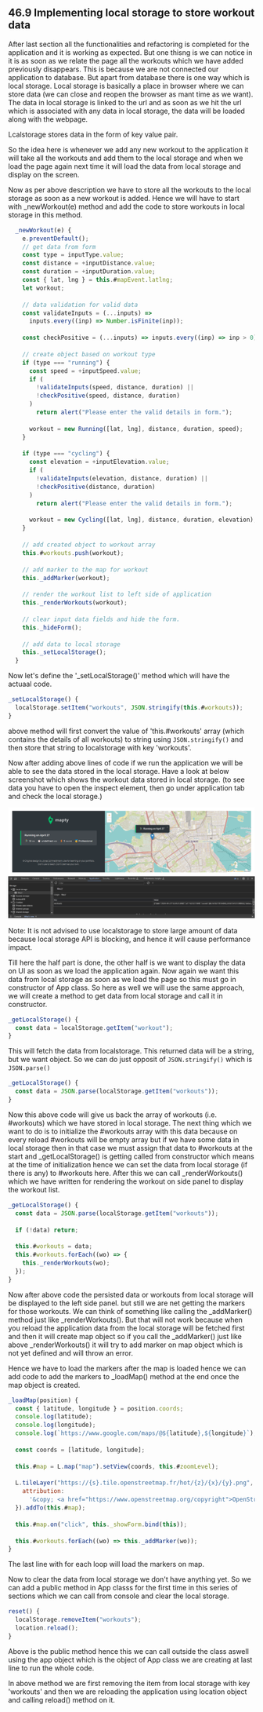 ## 46.9 Implementing local storage to store workout data

After last section all the functionalities and refactoring is completed for the application and it is working as expected. But one thisng is we can notice in it is as soon as we relate the page all the workouts which we have added previously disappears. This is because we are not connected our application to database. But apart from database there is one way which is local storage. Local storage is basically a place in browser where we can store data (we can close and reopen the browser as mant time as we want). The data in local storage is linked to the url and as soon as we hit the url which is associated with any data in local storage, the data will be loaded along with the webpage.

Lcalstorage stores data in the form of key value pair.

So the idea here is whenever we add any new workout to the application it will take all the workouts and add them to the local storage and when we load the page again next time it will load the data from local storage and display on the screen.

Now as per above description we have to store all the workouts to the local storage as soon as a new workout is added. Hence we will have to start with \_newWorkout(e) method and add the code to store workouts in local storage in this method.

```javascript
  _newWorkout(e) {
    e.preventDefault();
    // get data from form
    const type = inputType.value;
    const distance = +inputDistance.value;
    const duration = +inputDuration.value;
    const { lat, lng } = this.#mapEvent.latlng;
    let workout;

    // data validation for valid data
    const validateInputs = (...inputs) =>
      inputs.every((inp) => Number.isFinite(inp));

    const checkPositive = (...inputs) => inputs.every((inp) => inp > 0);

    // create object based on workout type
    if (type === "running") {
      const speed = +inputSpeed.value;
      if (
        !validateInputs(speed, distance, duration) ||
        !checkPositive(speed, distance, duration)
      )
        return alert("Please enter the valid details in form.");

      workout = new Running([lat, lng], distance, duration, speed);
    }

    if (type === "cycling") {
      const elevation = +inputElevation.value;
      if (
        !validateInputs(elevation, distance, duration) ||
        !checkPositive(distance, duration)
      )
        return alert("Please enter the valid details in form.");

      workout = new Cycling([lat, lng], distance, duration, elevation);
    }

    // add created object to workout array
    this.#workouts.push(workout);

    // add marker to the map for workout
    this._addMarker(workout);

    // render the workout list to left side of application
    this._renderWorkouts(workout);

    // clear input data fields and hide the form.
    this._hideForm();

    // add data to local storage
    this._setLocalStorage();
  }
```

Now let's define the '\_setLocalStorage()' method which will have the actuaal code.

```javascript
_setLocalStorage() {
  localStorage.setItem("workouts", JSON.stringify(this.#workouts));
}
```

above method will first convert the value of 'this.#workouts' array (which contains the details of all workouts) to string using `JSON.stringify()` and then store that string to localstorage with key 'workouts'.

Now after adding above lines of code if we run the application we will be able to see the data stored in the local storage. Have a look at below screenshot which shows the workout data stored in local storage. (to see data you have to open the inspect element, then go under application tab and check the local storage.)

![local_Storage (46-Using external libraries (Geolocations)/46.9-Implementing local storage/images/Local_storage.png)](<https://github.com/Akhil-Selukar/Complete-JavaScript-Notes/blob/master/46-Using%20external%20libraries%20(Geolocations)/46.9-Implementing%20local%20storage/images/Local_storage.png>)

Note: It is not advised to use localstorage to store large amount of data because local storage API is blocking, and hence it will cause performance impact.

Till here the half part is done, the other half is we want to display the data on UI as soon as we load the application again. Now again we want this data from local storage as soon as we load the page so this must go in constructor of App class. So here as well we will use the same approach, we will create a method to get data from local storage and call it in constructor.

```javascript
_getLocalStorage() {
  const data = localStorage.getItem("workout");
}
```

This will fetch the data from localstorage. This returned data will be a string, but we want object. So we can do just opposit of `JSON.stringify()` which is `JSON.parse()`

```javascript
_getLocalStorage() {
  const data = JSON.parse(localStorage.getItem("workouts"));
}
```

Now this above code will give us back the array of workouts (i.e. #workouts) which we have stored in local storage. The next thing which we want to do is to initialize the #workouts array with this data because on every reload #workouts will be empty array but if we have some data in local storage then in that case we must assign that data to #workouts at the start and \_getLocalStorage() is getting called from constructor which means at the time of initialization hence we can set the data from local storage (if there is any) to #workouts here. After this we can call \_renderWorkouts() which we have written for rendering the workout on side panel to display the workout list.

```javascript
_getLocalStorage() {
  const data = JSON.parse(localStorage.getItem("workouts"));

  if (!data) return;

  this.#workouts = data;
  this.#workouts.forEach((wo) => {
    this._renderWorkouts(wo);
  });
}
```

Now after above code the persisted data or workouts from local storage will be displayed to the left side panel. but still we are net getting the markers for those workouts. We can think of something like calling the \_addMarker() method just like \_renderWorkouts(). But that will not work because when you reload the application data from the local storage will be fetched first and then it will create map object so if you call the \_addMarker() just like above \_renderWorkouts() it will try to add marker on map object which is not yet defined and will throw an error.

Hence we have to load the markers after the map is loaded hence we can add code to add the markers to \_loadMap() method at the end once the map object is created.

```javascript
_loadMap(position) {
  const { latitude, longitude } = position.coords;
  console.log(latitude);
  console.log(longitude);
  console.log(`https://www.google.com/maps/@${latitude},${longitude}`);

  const coords = [latitude, longitude];

  this.#map = L.map("map").setView(coords, this.#zoomLevel);

  L.tileLayer("https://{s}.tile.openstreetmap.fr/hot/{z}/{x}/{y}.png", {
    attribution:
      '&copy; <a href="https://www.openstreetmap.org/copyright">OpenStreetMap</a> contributors',
  }).addTo(this.#map);

  this.#map.on("click", this._showForm.bind(this));

  this.#workouts.forEach((wo) => this._addMarker(wo));
}
```

The last line with for each loop will load the markers on map.

Now to clear the data from local storage we don't have anything yet. So we can add a public method in App classs for the first time in this series of sections which we can call from console and clear the local storage.

```javascript
reset() {
  localStorage.removeItem("workouts");
  location.reload();
}
```

Above is the public method hence this we can call outside the class aswell using the app object which is the object of App class we are creating at last line to run the whole code.

In above method we are first removing the item from local storage with key 'workouts' and then we are reloading the application using location object and calling reload() method on it.

